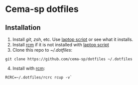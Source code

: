 # Cema-sp dotfiles
## Installation

1. Install *git*, *zsh*, etc. Use [laptop script] or see what it installs.
2. Install [rcm] if it is not installed with [laptop script]
3. Clone this repo to *~/.dotfiles*:

  `git clone https://github.com/cema-sp/dotfiles ~/.dotfiles`

4. Install with [rcm]:

  ~~~
  RCRC=~/.dotfiles/rcrc rcup -v`
  ~~~

[laptop script]: https://github.com/cema-sp/laptop "laptop script"
[rcm]: https://github.com/thoughtbot/rcm "RCM"

